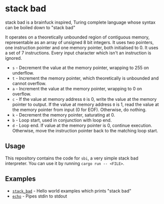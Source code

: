 # stack bad

stack bad is a brainfuck inspired, Turing complete language whose syntax can be boiled down to "stack bad"

It operates on a theoretically unbounded region of contiguous memory, representable as an array of unsigned 8 bit integers. It uses two pointers, one instruction pointer and one memory pointer, both initialised to 0. It uses a set of 7 instructions. Every input character which isn't an instruction is ignored.

- `s` - Decrement the value at the memory pointer, wrapping to 255 on underflow.
- `t` - Increment the memory pointer, which theoretically is unbounded and cannot overflow.
- `a` - Increment the value at the memory pointer, wrapping to 0 on overflow.
- `c` - If the value at memory address `0` is 0, write the value at the memory pointer to output. If the value at memory address `0` is 1, read the value at the memory pointer from input (0 for EOF). Otherwise, do nothing.
- `k` - Decrement the memory pointer, saturating at 0.
- `b` - Loop start, used in conjunction with loop end.
- `d` - Loop end. If value at the memory pointer is 0, continue execution. Otherwise, move the instruction pointer back to the matching loop start.

## Usage

This repository contains the code for `sbi`, a very simple stack bad interpreter. You can use it by running `cargo run -- <FILE>`.

## Examples

- [`stack_bad`](examples/stack_bad.sb) - Hello world examples which prints "stack bad"
- [`echo`](examples/echo.sb) - Pipes stdin to stdout
